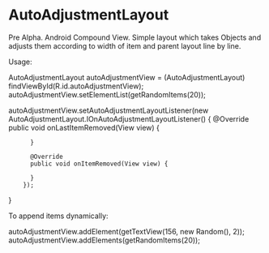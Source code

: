 # AutoAdjustmentLayout
Pre Alpha.
Android Compound View. Simple layout which takes Objects and  adjusts them according to width of item and parent layout line by line.

Usage:

AutoAdjustmentLayout autoAdjustmentView = (AutoAdjustmentLayout) findViewById(R.id.autoAdjustmentView);
autoAdjustmentView.setElementList(getRandomItems(20));
  
autoAdjustmentView.setAutoAdjustmentLayoutListener(new AutoAdjustmentLayout.IOnAutoAdjustmentLayoutListener() {
          @Override
          public void onLastItemRemoved(View view) {
          
          }
          
          @Override
          public void onItemRemoved(View view) {
          
          }
        });
  }
  
  To append items dynamically:
  
  autoAdjustmentView.addElement(getTextView(156, new Random(), 2));
  autoAdjustmentView.addElements(getRandomItems(20));
